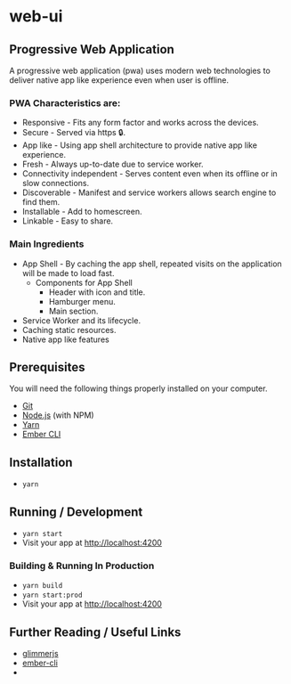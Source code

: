 # web-ui

## Progressive Web Application
A progressive web application (pwa) uses modern web technologies to deliver native app like experience even when user is offline.

### PWA Characteristics are:
* Responsive - Fits any form factor and works across the devices.
* Secure - Served via https 🔒.
* App like - Using app shell architecture to provide native app like experience.
* Fresh - Always up-to-date due to service worker.
* Connectivity independent - Serves content even when its offline or in slow connections.
* Discoverable - Manifest and service workers allows search engine to find them.
* Installable - Add to homescreen.
* Linkable - Easy to share.

### Main Ingredients
* App Shell - By caching the app shell, repeated visits on the application will be made to load fast.
  * Components for App Shell
    * Header with icon and title.
    * Hamburger menu.
    * Main section.
* Service Worker and its lifecycle.
* Caching static resources.
* Native app like features

## Prerequisites

You will need the following things properly installed on your computer.

* [Git](https://git-scm.com/)
* [Node.js](https://nodejs.org/) (with NPM)
* [Yarn](https://yarnpkg.com/en/)
* [Ember CLI](https://ember-cli.com/)

## Installation

* `yarn`

## Running / Development

* `yarn start`
* Visit your app at [http://localhost:4200](http://localhost:4200)

### Building & Running In Production

* `yarn build`
* `yarn start:prod`
* Visit your app at [http://localhost:4200](http://localhost:4201)

## Further Reading / Useful Links

* [glimmerjs](http://github.com/tildeio/glimmer/)
* [ember-cli](https://ember-cli.com/)
* 
